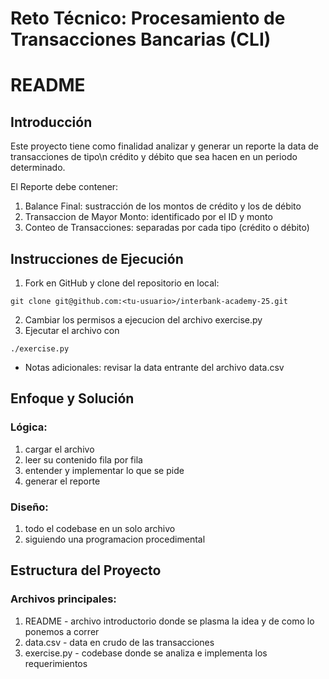 # Reto Técnico: Procesamiento de Transacciones Bancarias (CLI)
# README

## Introducción
Este proyecto tiene como finalidad analizar y generar un reporte la data de transacciones de tipo\n
crédito y débito que sea hacen en un periodo determinado.

El Reporte debe contener:
1. Balance Final: sustracción de los montos de crédito y los de débito
2. Transaccion de Mayor Monto: identificado por el ID y monto
3. Conteo de Transacciones: separadas por cada tipo (crédito o débito)

## Instrucciones de Ejecución
1. Fork en GitHub y clone del repositorio en local:
```
git clone git@github.com:<tu-usuario>/interbank-academy-25.git
```
2. Cambiar los permisos a ejecucion del archivo exercise.py
3. Ejecutar el archivo con
```
./exercise.py
```

* Notas adicionales:
    revisar la data entrante del archivo data.csv

## Enfoque y Solución
### Lógica:
1. cargar el archivo
2. leer su contenido fila por fila
3. entender y implementar lo que se pide
4. generar el reporte

### Diseño:
1. todo el codebase en un solo archivo
2. siguiendo una programacion procedimental

## Estructura del Proyecto
### Archivos principales:
1. README - archivo introductorio donde se plasma la idea y de como lo ponemos a correr
2. data.csv - data en crudo de las transacciones
3. exercise.py - codebase donde se analiza e implementa los requerimientos
